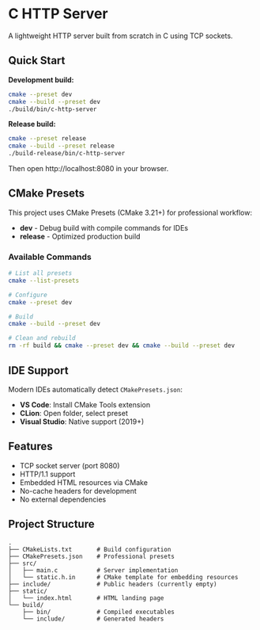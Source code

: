 # C HTTP Server

A lightweight HTTP server built from scratch in C using TCP sockets.

## Quick Start

**Development build:**
```bash
cmake --preset dev
cmake --build --preset dev
./build/bin/c-http-server
```

**Release build:**
```bash
cmake --preset release
cmake --build --preset release
./build-release/bin/c-http-server
```

Then open http://localhost:8080 in your browser.

## CMake Presets

This project uses CMake Presets (CMake 3.21+) for professional workflow:

- **dev** - Debug build with compile commands for IDEs
- **release** - Optimized production build

### Available Commands

```bash
# List all presets
cmake --list-presets

# Configure
cmake --preset dev

# Build
cmake --build --preset dev

# Clean and rebuild
rm -rf build && cmake --preset dev && cmake --build --preset dev
```

## IDE Support

Modern IDEs automatically detect `CMakePresets.json`:

- **VS Code**: Install CMake Tools extension
- **CLion**: Open folder, select preset
- **Visual Studio**: Native support (2019+)

## Features

- TCP socket server (port 8080)
- HTTP/1.1 support
- Embedded HTML resources via CMake
- No-cache headers for development
- No external dependencies

## Project Structure

```
.
├── CMakeLists.txt       # Build configuration
├── CMakePresets.json    # Professional presets
├── src/
│   ├── main.c           # Server implementation
│   └── static.h.in      # CMake template for embedding resources
├── include/             # Public headers (currently empty)
├── static/
│   └── index.html       # HTML landing page
└── build/
    ├── bin/             # Compiled executables
    └── include/         # Generated headers
```
